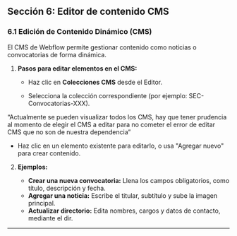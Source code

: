 ## **Sección 6: Editor de contenido CMS**

### **6.1 Edición de Contenido Dinámico (CMS)**

El CMS de Webflow permite gestionar contenido como noticias o convocatorias de forma dinámica.

1. **Pasos para editar elementos en el CMS:**

   * Haz clic en **Colecciones CMS** desde el Editor.  
       
   * Selecciona la colección correspondiente (por ejemplo: SEC-Convocatorias-XXX).

“Actualmente se pueden visualizar todos los CMS, hay que tener prudencia al momento de elegir el CMS a editar para no cometer el error de editar CMS que no son de nuestra dependencia”

* Haz clic en un elemento existente para editarlo, o usa "Agregar nuevo" para crear contenido.  
    
2. **Ejemplos:**

   * **Crear una nueva convocatoria:** Llena los campos obligatorios, como título, descripción y fecha.  
   * **Agregar una noticia:** Escribe el titular, subtítulo y sube la imagen principal.  
   * **Actualizar directorio:** Edita nombres, cargos y datos de contacto, mediante el dir.

---